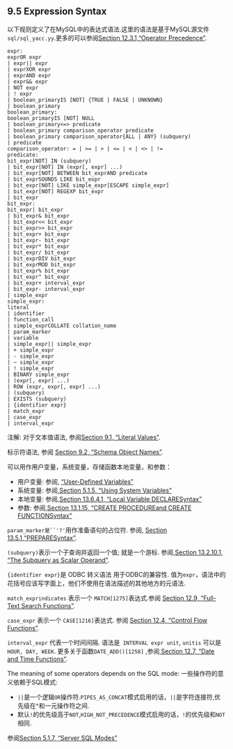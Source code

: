 ## 9.5 Expression Syntax

以下规则定义了在MySQL中的表达式语法.这里的语法是基于MySQL源文件`sql/sql_yacc.yy`.更多的可以参阅[Section 12.3.1,“Operator Precedence”]().

	expr:
	exprOR expr
	| expr|| expr
	| exprXOR expr
	| exprAND expr
	| expr&& expr
	| NOT expr
	| ! expr
	| boolean_primaryIS [NOT] {TRUE | FALSE | UNKNOWN}
	| boolean_primary
	boolean_primary:
	boolean_primaryIS [NOT] NULL
	| boolean_primary<=> predicate
	| boolean_primary comparison_operator predicate
	| boolean_primary comparison_operator{ALL | ANY} (subquery)
	| predicate
	comparison_operator: = | >= | > | <= | < | <> | !=
	predicate:
	bit_expr[NOT] IN (subquery)
	| bit_expr[NOT] IN (expr[, expr] ...)
	| bit_expr[NOT] BETWEEN bit_exprAND predicate
	| bit_exprSOUNDS LIKE bit_expr
	| bit_expr[NOT] LIKE simple_expr[ESCAPE simple_expr]
	| bit_expr[NOT] REGEXP bit_expr
	| bit_expr
	bit_expr:
	bit_expr| bit_expr
	| bit_expr& bit_expr
	| bit_expr<< bit_expr
	| bit_expr>> bit_expr
	| bit_expr+ bit_expr
	| bit_expr- bit_expr
	| bit_expr* bit_expr
	| bit_expr/ bit_expr
	| bit_exprDIV bit_expr
	| bit_exprMOD bit_expr
	| bit_expr% bit_expr
	| bit_expr^ bit_expr
	| bit_expr+ interval_expr
	| bit_expr- interval_expr
	| simple_expr
	simple_expr:
	literal
	| identifier
	| function_call
	| simple_exprCOLLATE collation_name
	| param_marker
	| variable
	| simple_expr|| simple_expr
	| + simple_expr
	| - simple_expr
	| ~ simple_expr
	| ! simple_expr
	| BINARY simple_expr
	| (expr[, expr] ...)
	| ROW (expr, expr[, expr] ...)
	| (subquery)
	| EXISTS (subquery)
	| {identifier expr}
	| match_expr
	| case_expr
	| interval_expr

注解:
对于文本值语法, 参阅[Section 9.1, “Literal Values”]().

标示符语法, 参阅 [Section 9.2, “Schema Object Names”]().

可以用作用户变量，系统变量，存储函数本地变量，和参数：

* 用户变量: 参阅, [“User-Defined Variables”]()
* 系统变量: 参阅,[Section 5.1.5, “Using System Variables”]()
* 本地变量: 参阅,[Section 13.6.4.1, “Local Variable DECLARESyntax”]()
* 参数: 参阅,[Section 13.1.15, “CREATE PROCEDUREand CREATE FUNCTIONSyntax”]()



`param_marker是``'?'`用作准备语句的占位符. 参阅, [Section 13.5.1,“PREPARESyntax”]().

`(subquery)`表示一个子查询并返回一个值; 就是一个游标. 参阅,[Section 13.2.10.1, “The Subquery as Scalar Operand”]().

`{identifier expr}`是 ODBC 转义语法 用于ODBC的兼容性. 值为`expr`，语法中的花括号应该写字面上，他们不使用在语法描述的其他地方的元语法.


`match_exprindicates` 表示一个 `MATCH[1275]`表达式.参阅 [Section 12.9, “Full-Text Search Functions”]().

`case_expr`  表示一个 `CASE[1216]`表达式. 参阅 [Section 12.4, “Control Flow Functions”]().

`interval_expr` 代表一个时间间隔. 语法是` INTERVAL expr unit`, `unitis`
可以是 `HOUR, DAY, WEEK`. 更多关于函数`DATE_ADD()[1258]` ,参阅[ Section 12.7, “Date and Time Functions”]().

The meaning of some operators depends on the SQL mode:
一些操作符的意义依赖于SQL模式:

* `||`是一个逻辑`OR`操作符.`PIPES_AS_CONCAT`模式启用的话，`||`是字符连接符,优先级在^和一元操作符之间.
* 默认`!`的优先级高于`NOT`,`HIGH_NOT_PRECEDENCE`模式启用的话，`!`的优先级和`NOT`相同.

参阅[Section 5.1.7, “Server SQL Modes”]()

